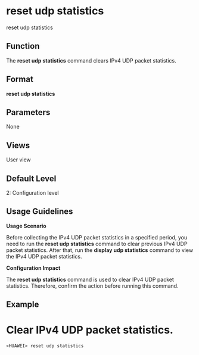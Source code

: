 reset udp statistics
====================

reset udp statistics

Function
--------



The **reset udp statistics** command clears IPv4 UDP packet statistics.




Format
------

**reset udp statistics**


Parameters
----------

None

Views
-----

User view


Default Level
-------------

2: Configuration level


Usage Guidelines
----------------

**Usage Scenario**



Before collecting the IPv4 UDP packet statistics in a specified period, you need to run the **reset udp statistics** command to clear previous IPv4 UDP packet statistics. After that, run the **display udp statistics** command to view the IPv4 UDP packet statistics.



**Configuration Impact**



The **reset udp statistics** command is used to clear IPv4 UDP packet statistics. Therefore, confirm the action before running this command.




Example
-------

# Clear IPv4 UDP packet statistics.
```
<HUAWEI> reset udp statistics

```